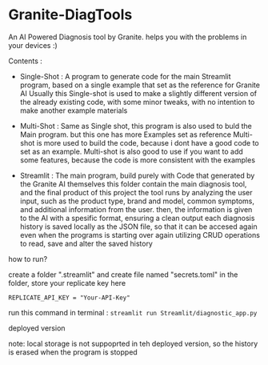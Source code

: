 # Granite-DiagTools
An AI Powered Diagnosis tool by Granite. helps you with the problems in  your devices :)

Contents :
- Single-Shot : A program to generate code for the main Streamlit program, based on a single example that set as the reference for Granite AI
Usually this Single-shot is used to make a slightly different version of the already existing code, with some minor tweaks, with no intention to make another example materials

- Multi-Shot : Same as Single shot, this program is also used to buld the Main program. but this one has more Examples set as reference
Multi-shot is more used to build the code, because i dont have a good code to set as an example.
Multi-shot is also good to use if you want to add some features, because the code is more consistent with the examples

- Streamlit : The main program, build purely with Code that generated by the Granite AI themselves
this folder contain the main diagnosis tool, and the final product of this project
the tool runs by analyzing the user input, such as the product type, brand and model, common symptoms, and additional information from the user.
then, the information is given to the AI with a spesific format, ensuring a clean output
each diagnosis history is saved locally as the JSON file, so that it can be accesed again even when the programs is starting over again
utilizing CRUD operations to read, save and alter the saved history

how to run?

create a folder ".streamlit" and create file named "secrets.toml" in the folder, store your replicate key here

`REPLICATE_API_KEY = "Your-API-Key"`

run this command in terminal :
`streamlit run Streamlit/diagnostic_app.py`

deployed version



note:
local storage is not suppoprted in teh deployed version, so the history is erased when the program is stopped
